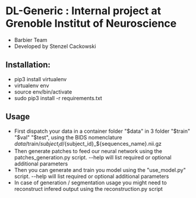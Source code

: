 # DL-Generic : Internal project at Grenoble Institut of Neuroscience
* Barbier Team
* Developed by Stenzel Cackowski

## Installation:
* pip3 install virtualenv
* virtualenv env
* source env/bin/activate
* sudo pip3 install -r requirements.txt

## Usage
* First dispatch your data in a container folder "$data" in 3 folder "$train" "$val" "$test", using the BIDS nomenclature $data/$train/$subject_id/${subject_id}_${sequences_name}.nii.gz
* Then generate patches to feed our neural network using the patches_generation.py script. --help will list required or optional additional parameters
* Then you can generate and train you model using the "use_model.py" script. --help will list required or optional additional parameters
* In case of generation / segmentation usage you might need to reconstruct infered output using the reconstruction.py script


